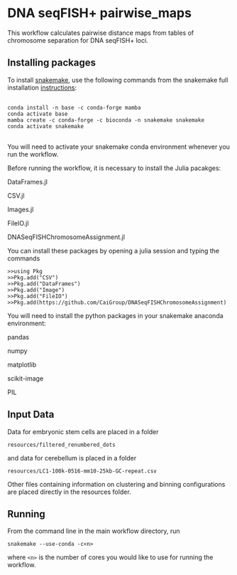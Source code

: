 # DNA seqFISH+ pairwise_maps

This workflow calculates pairwise distance maps from tables of chromosome separation for DNA seqFISH+ loci.

## Installing packages

To install [snakemake](https://snakemake.readthedocs.io/en/stable/index.html), use the following commands from the snakemake full installation [instructions](https://snakemake.readthedocs.io/en/stable/getting_started/installation.html): 

<pre> <code>
conda install -n base -c conda-forge mamba
conda activate base
mamba create -c conda-forge -c bioconda -n snakemake snakemake
conda activate snakemake
</code> </pre>

You will need to activate your snakemake conda environment whenever you run the workflow.

Before running the workflow, it is necessary to install the Julia pacakges:

DataFrames.jl

CSV.jl

Images.jl

FileIO.jl

DNASeqFISHChromosomeAssignment.jl

You can install these packages by opening a julia session and typing the commands

```
>>using Pkg
>>Pkg.add("CSV")
>>Pkg.add("DataFrames")
>>Pkg.add("Image")
>>Pkg.add("FileIO")
>>Pkg.add(https://github.com/CaiGroup/DNASeqFISHChromosomeAssignment)
```

You will need to install the python packages in your snakemake anaconda environment:

pandas

numpy

matplotlib

scikit-image

PIL

## Input Data

Data for embryonic stem cells are placed in a folder

```resources/filtered_renumbered_dots```

and data for cerebellum is placed in a folder

```resources/LC1-100k-0516-mm10-25kb-GC-repeat.csv```

Other files containing information on clustering and binning configurations are placed directly in the resources folder.

## Running

From the command line in the main workflow directory, run

```
snakemake --use-conda -c<n>
```

where ```<n>``` is the number of cores you would like to use for running the workflow.
